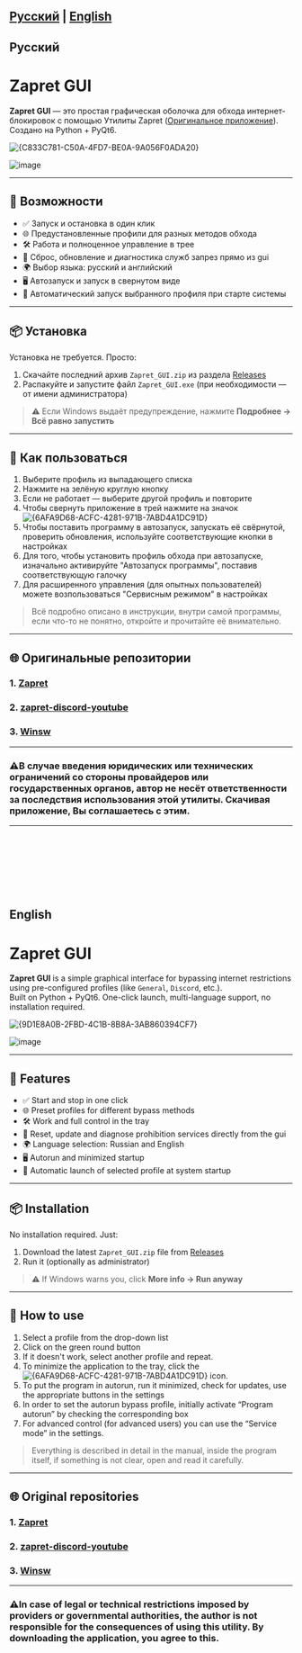 ## [Русский](#русский) | [English](#english)

## Русский
# Zapret GUI

**Zapret GUI** — это простая графическая оболочка для обхода интернет-блокировок с помощью Утилиты Zapret ([Оригинальное приложение](https://github.com/Flowseal/zapret-discord-youtube)).  
Создано на Python + PyQt6.

![{C833C781-C50A-4FD7-BE0A-9A056F0ADA20}](https://github.com/user-attachments/assets/3cb3b642-eedb-4fe5-94b5-ff5f3d9338bd)

![image](https://github.com/user-attachments/assets/ef988023-c1b0-4772-9cad-8184fc2855d3)

---

## 🧩 Возможности

- ✅ Запуск и остановка в один клик
- 🌐 Предустановленные профили для разных методов обхода
- 🛠 Работа и полноценное управление в трее
- 🔄 Сброс, обновление и диагностика служб запрез прямо из gui
- 🌍 Выбор языка: русский и английский
- 🖥 Автозапуск и запуск в свернутом виде
- 🚀 Автоматический запуск выбранного профиля при старте системы

---

## 📦 Установка

Установка не требуется. Просто:

1. Скачайте последний архив `Zapret_GUI.zip` из раздела [Releases]([https://github.com/medvedeff-true/Zapret-Gui/releases/tag/v1.0](https://github.com/medvedeff-true/Zapret-Gui/releases/tag/v1.3.1))
2. Распакуйте и запустите файл `Zapret_GUI.exe` (при необходимости — от имени администратора)

> ⚠️ Если Windows выдаёт предупреждение, нажмите **Подробнее → Всё равно запустить**

---

## 🚀 Как пользоваться

1. Выберите профиль из выпадающего списка
2. Нажмите на зелёную круглую кнопку
3. Если не работает — выберите другой профиль и повторите
4. Чтобы свернуть приложение в трей нажмите на значок ![{6AFA9D68-ACFC-4281-971B-7ABD4A1DC91D}](https://github.com/user-attachments/assets/9729ac2c-6a1f-48ee-a10b-c6ba2dc7012a)
5. Чтобы поставить программу в автозапуск, запускать её свёрнутой, проверить обновления, используйте соответствующие кнопки в настройках
6. Для того, чтобы установить профиль обхода при автозапуске, изначально активируйте "Автозапуск программы", поставив соответствующую галочку
7. Для расширенного управления (для опытных пользователей) можете возпользоваться "Сервисным режимом" в настройках

> Всё подробно описано в инструкции, внутри самой программы, если что-то не понятно, откройте и прочитайте её внимательно.

---

## 🌐 Оригинальные репозитории

### 1. [Zapret](https://github.com/bol-van/zapret)
### 2. [zapret-discord-youtube](https://github.com/Flowseal/zapret-discord-youtube)
### 3. [Winsw](https://github.com/winsw/winsw)

---

### ⚠️В случае введения юридических или технических ограничений со стороны провайдеров или государственных органов, автор не несёт ответственности за последствия использования этой утилиты. Скачивая приложение, Вы соглашаетесь с этим.

---

<br>
<br>
<br>
<br>
<br>
<br>

## English
# Zapret GUI

**Zapret GUI** is a simple graphical interface for bypassing internet restrictions using pre-configured profiles (like `General`, `Discord`, etc.).  
Built on Python + PyQt6. One-click launch, multi-language support, no installation required.

![{9D1E8A0B-2FBD-4C1B-8B8A-3AB860394CF7}](https://github.com/user-attachments/assets/523172e5-4d50-4c0e-8c66-974bb4791508)

![image](https://github.com/user-attachments/assets/cf70061a-0908-448a-9a48-ea344c9849b9)

---

## 🧩 Features

- ✅ Start and stop in one click
- 🌐 Preset profiles for different bypass methods
- 🛠 Work and full control in the tray
- 🔄 Reset, update and diagnose prohibition services directly from the gui
- 🌍 Language selection: Russian and English
- 🖥 Autorun and minimized startup
- 🚀 Automatic launch of selected profile at system startup

---

## 📦 Installation

No installation required. Just:

1. Download the latest `Zapret_GUI.zip` file from [Releases](https://github.com/medvedeff-true/Zapret-Gui/releases/tag/v1.0)
2. Run it (optionally as administrator)

> ⚠️ If Windows warns you, click **More info → Run anyway**

---

## 🚀 How to use

1. Select a profile from the drop-down list
2. Click on the green round button
3. If it doesn't work, select another profile and repeat.
4. To minimize the application to the tray, click the ![{6AFA9D68-ACFC-4281-971B-7ABD4A1DC91D}](https://github.com/user-attachments/assets/9729ac2c-6a1f-48ee-a10b-c6ba2dc7012a) icon.
5. To put the program in autorun, run it minimized, check for updates, use the appropriate buttons in the settings
6. In order to set the autorun bypass profile, initially activate “Program autorun” by checking the corresponding box
7. For advanced control (for advanced users) you can use the “Service mode” in the settings.

> Everything is described in detail in the manual, inside the program itself, if something is not clear, open and read it carefully.

---

## 🌐 Original repositories

### 1. [Zapret](https://github.com/bol-van/zapret)
### 2. [zapret-discord-youtube](https://github.com/Flowseal/zapret-discord-youtube)
### 3. [Winsw](https://github.com/winsw/winsw)

---

### ⚠️In case of legal or technical restrictions imposed by providers or governmental authorities, the author is not responsible for the consequences of using this utility. By downloading the application, you agree to this. 

